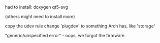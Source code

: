 had to install:
doxygen
qt5-svg

(others might need to install more)

copy the udev rule
change 'plugdev' to something Arch has, like 'storage'

"generic/unspecified error" - oops, we forgot the firmware.
